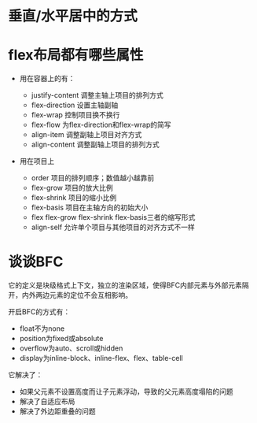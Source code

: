 # 垂直/水平居中的方式

# flex布局都有哪些属性

- 用在容器上的有：
  - justify-content 调整主轴上项目的排列方式
  - flex-direction 设置主轴副轴
  - flex-wrap 控制项目换不换行
  - flex-flow 为flex-direction和flex-wrap的简写
  - align-item 调整副轴上项目对齐方式
  - align-content 调整副轴上项目的排列方式

- 用在项目上
  - order 项目的排列顺序；数值越小越靠前
  - flex-grow 项目的放大比例
  - flex-shrink 项目的缩小比例
  - flex-basis 项目在主轴方向的初始大小
  - flex flex-grow flex-shrink flex-basis三者的缩写形式
  - align-self 允许单个项目与其他项目的对齐方式不一样

# 谈谈BFC

它的定义是块级格式上下文，独立的渲染区域，使得BFC内部元素与外部元素隔开，内外两边元素的定位不会互相影响。

开启BFC的方式有：

- float不为none
- position为fixed或absolute
- overflow为auto、scroll或hidden
- display为inline-block、inline-flex、flex、table-cell

它解决了：

- 如果父元素不设置高度而让子元素浮动，导致的父元素高度塌陷的问题
- 解决了自适应布局
- 解决了外边距重叠的问题